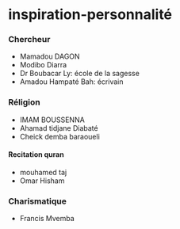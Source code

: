 # inspiration-personnalité

### Chercheur
- Mamadou DAGON
- Modibo Diarra
- Dr Boubacar Ly: école de la sagesse
- Amadou Hampaté Bah: écrivain


### Réligion
- IMAM BOUSSENNA
- Ahamad tidjane Diabaté
- Cheick demba baraoueli
#### Recitation quran 
- mouhamed taj
-  Omar Hisham
### Charismatique
- Francis Mvemba
